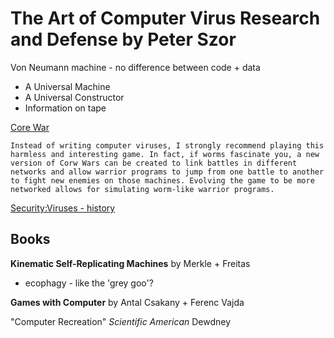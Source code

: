 # The Art of Computer Virus Research and Defense by Peter Szor

Von Neumann machine - no difference between code + data

* A Universal Machine
* A Universal Constructor
* Information on tape


[Core War](core_war.md)

``Instead of writing computer viruses, I strongly recommend playing this harmless and interesting game. In fact, if worms fascinate you, a new version of Corw Wars can be created to link battles in different networks and allow warrior programs to jump from one battle to another to fight new enemies on those machines. Evolving the game to be more networked allows for simulating worm-like warrior programs.``

[Security:Viruses - history](../security/viruses_-_history.md)

## Books
__Kinematic Self-Replicating Machines__ by Merkle + Freitas

* ecophagy - like the 'grey goo'?


__Games with Computer__ by Antal Csakany + Ferenc Vajda

"Computer Recreation" *Scientific American* Dewdney

